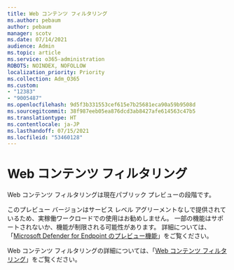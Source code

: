 ```yaml
---
title: Web コンテンツ フィルタリング
ms.author: pebaum
author: pebaum
manager: scotv
ms.date: 07/14/2021
audience: Admin
ms.topic: article
ms.service: o365-administration
ROBOTS: NOINDEX, NOFOLLOW
localization_priority: Priority
ms.collection: Adm_O365
ms.custom:
- "12383"
- "9005487"
ms.openlocfilehash: 9d5f3b331553cef615e7b25681eca90a59b9508d
ms.sourcegitcommit: 38f987eeb05ea876dcd3ab8427afe614563c47b5
ms.translationtype: HT
ms.contentlocale: ja-JP
ms.lasthandoff: 07/15/2021
ms.locfileid: "53460128"
---
```

# <a name="web-content-filtering"></a>Web コンテンツ フィルタリング

Web コンテンツ フィルタリングは現在パブリック プレビューの段階です。

このプレビュー バージョンはサービス レベル アグリーメントなしで提供されているため、実稼働ワークロードでの使用はお勧めしません。 一部の機能はサポートされないか、機能が制限される可能性があります。 詳細については、「[Microsoft Defender for Endpoint のプレビュー機能](/microsoft-365/security/defender-endpoint/preview)」をご覧ください。

Web コンテンツ フィルタリングの詳細については、「[Web コンテンツ フィルタリング](/microsoft-365/security/defender-endpoint/web-content-filtering)」をご覧ください。